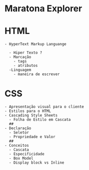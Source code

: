 # Maratona Explorer
  # HTML
    - HyperText Markup Languange

      - Hiper Texto ?
      - Marcação
        - tags
        - atributos
      -Linguagem
        - maneira de escrever
 
  # CSS
    - Apresentação visual para o cliente
    - Estilos para o HTML
    - Cascading Style Sheets
      - Folha de Estilo em Cascata
      ##
    - Declaração
      - Seletor
      - Propriedade e Valor
      ##
    - Conceitos
      - Cascata
      - Especificidade
      - Box Model
      - Display block vs Inline


